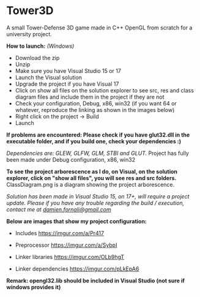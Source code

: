# Tower3D
A small Tower-Defense 3D game made in C++ OpenGL from scratch for a university project.

**How to launch:**
*(Windows)*
- Download the zip
- Unzip
- Make sure you have Visual Studio 15 or 17
- Launch the Visual solution
- Upgrade the project if you have Visual 17
- Click on show all files on the solution explorer to see src, res and class diagram files and include them in the project if they are not
- Check your configuration, Debug, x86, win32 (if you want 64 or whatever, reproduce the linking as shown in the images below)
- Right click on the project -> Build
- Launch


**If problems are encountered:
Please check if you have glut32.dll in the executable folder, and if you build one, check your dependencies :)**

*Dependencies are: GLEW, GLFW, GLM, STBI and GLUT.*
Project has fully been made under Debug configuration, x86, win32

**To see the project arborescence as I do, on Visual, on the solution explorer, click on "show all files", you will see res and src folders.**
ClassDiagram.png is a diagram showing the project arborescence.

*Solution has been made in Visual Studio 15, on 17+, will require a project update.*
*Please if you have any trouble regarding the build / execution, contact me at damien.fornali@gmail.com*

**Below are images that show my project configuration:**

- Includes
https://imgur.com/a/Pr417

- Preprocessor
https://imgur.com/a/SybpI

- Linker libraries
https://imgur.com/OLb9hgT

- Linker dependencies
https://imgur.com/pLkEpA6


**Remark: opengl32.lib should be included in Visual Studio (not sure if windows provides it)**
